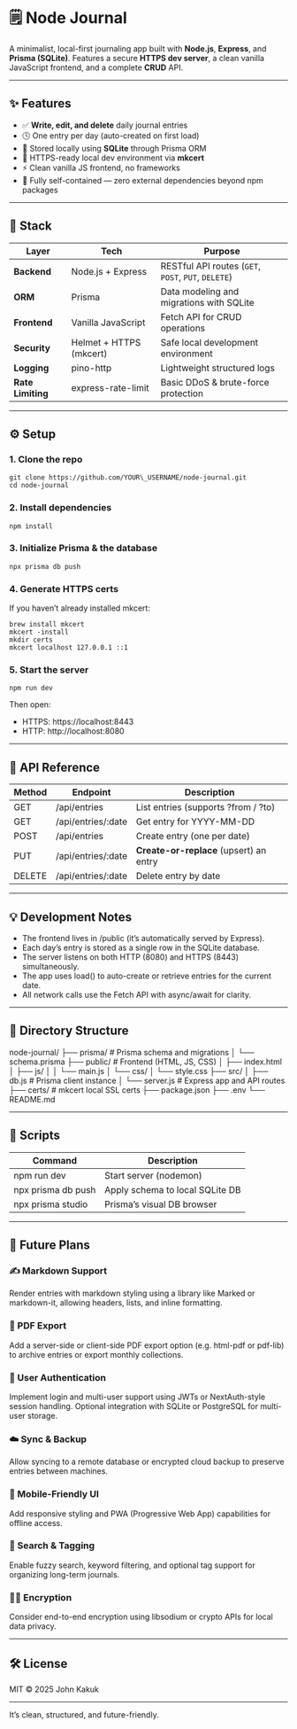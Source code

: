 # 🗒️ Node Journal

A minimalist, local-first journaling app built with **Node.js**, **Express**, and **Prisma (SQLite)**. Features a secure **HTTPS dev server**, a clean vanilla JavaScript frontend, and a complete **CRUD** API.

---- 

## ✨ Features
- ✅ **Write, edit, and delete** daily journal entries
- 🕓 One entry per day (auto-created on first load)
- 💾 Stored locally using **SQLite** through Prisma ORM
- 🔐 HTTPS-ready local dev environment via **mkcert**
- ⚡ Clean vanilla JS frontend, no frameworks
- 🧠 Fully self-contained — zero external dependencies beyond npm packages

---- 

## 🧩 Stack

| Layer             | Tech                    | Purpose                                             |
| ----------------- | ----------------------- | --------------------------------------------------- |
| **Backend**       | Node.js + Express       | RESTful API routes (`GET`, `POST`, `PUT`, `DELETE`) |
| **ORM**           | Prisma                  | Data modeling and migrations with SQLite            |
| **Frontend**      | Vanilla JavaScript      | Fetch API for CRUD operations                       |
| **Security**      | Helmet + HTTPS (mkcert) | Safe local development environment                  |
| **Logging**       | pino-http               | Lightweight structured logs                         |
| **Rate Limiting** | express-rate-limit      | Basic DDoS & brute-force protection                 |

---- 

## ⚙️ Setup

### 1. Clone the repo
	git clone https://github.com/YOUR\_USERNAME/node-journal.git
	cd node-journal

### 2. Install dependencies
	npm install

### 3. Initialize Prisma & the database
	npx prisma db push

### 4. Generate HTTPS certs
If you haven’t already installed mkcert:

	brew install mkcert
	mkcert -install
	mkdir certs
	mkcert localhost 127.0.0.1 ::1

### 5. Start the server
	npm run dev

Then open:
- HTTPS: https://localhost:8443
- HTTP: http://localhost:8080

---- 

## 🧠 API Reference

| **Method** | **Endpoint**       | **Description**                         |
| ---------- | ------------------ | --------------------------------------- |
| GET        | /api/entries       | List entries (supports ?from / ?to)     |
| GET        | /api/entries/:date | Get entry for YYYY-MM-DD                |
| POST       | /api/entries       | Create entry (one per date)             |
| PUT        | /api/entries/:date | **Create-or-replace** (upsert) an entry |
| DELETE     | /api/entries/:date | Delete entry by date                    |

---- 

## 💡 Development Notes
- The frontend lives in /public (it’s automatically served by Express).
- Each day’s entry is stored as a single row in the SQLite database.
- The server listens on both HTTP (8080) and HTTPS (8443) simultaneously.
- The app uses load() to auto-create or retrieve entries for the current date.
- All network calls use the Fetch API with async/await for clarity.

---- 

## 🧱 Directory Structure

node-journal/
├── prisma/              # Prisma schema and migrations
│   └── schema.prisma
├── public/              # Frontend (HTML, JS, CSS)
│   ├── index.html
│   ├── js/
│   │   └── main.js
│   └── css/
│       └── style.css
├── src/
│   ├── db.js            # Prisma client instance
│   └── server.js        # Express app and API routes
├── certs/               # mkcert local SSL certs
├── package.json
├── .env
└── README.md

---- 

## 🧰 Scripts

| **Command**        | **Description**                 |
| ------------------ | ------------------------------- |
| npm run dev        | Start server (nodemon)          |
| npx prisma db push | Apply schema to local SQLite DB |
| npx prisma studio  | Prisma’s visual DB browser      |

---- 

## 🚀 Future Plans

### ✍️ Markdown Support

Render entries with markdown styling using a library like Marked or markdown-it, allowing headers, lists, and inline formatting.

### 🧾 PDF Export

Add a server-side or client-side PDF export option (e.g. html-pdf or pdf-lib) to archive entries or export monthly collections.

### 👤 User Authentication

Implement login and multi-user support using JWTs or NextAuth-style session handling.
Optional integration with SQLite or PostgreSQL for multi-user storage.

### ☁️ Sync & Backup

Allow syncing to a remote database or encrypted cloud backup to preserve entries between machines.

### 📱 Mobile-Friendly UI

Add responsive styling and PWA (Progressive Web App) capabilities for offline access.

### 🧠 Search & Tagging

Enable fuzzy search, keyword filtering, and optional tag support for organizing long-term journals.

### 🕵️‍♂️ Encryption

Consider end-to-end encryption using libsodium or crypto APIs for local data privacy.

---- 

## 🛠️ License

MIT © 2025 John Kakuk

---- 

It’s clean, structured, and future-friendly.